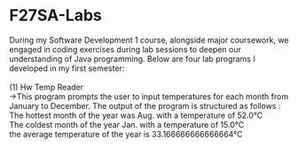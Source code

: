 # F27SA-Labs
During my Software Development 1 course, alongside major coursework, we engaged in coding exercises during lab sessions to deepen our understanding of Java programming. Below are four lab programs I developed in my first semester:
<br>
<br>
(1) Hw Temp Reader
<br>
->This program prompts the user to input temperatures for each month from January to December. The output of the program is structured as follows :
<br>
The hottest month of the year  was Aug. with a temperature of 52.0°C 
<br>
The coldest month of the year Jan. with a temperature of 15.0°C 
<br>
the average temperature of the year is 33.166666666666664°C
